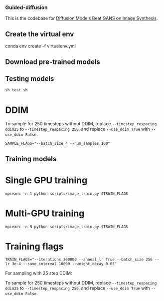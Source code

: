 ### Guided-diffusion

This is the codebase for [Diffusion Models Beat GANS on Image Synthesis](http://arxiv.org/abs/2105.05233).

## Create the virtual env
conda env create -f virtualenv.yml

## Download pre-trained models


## Testing models

```
sh test.sh 
```

# DDIM

To sample for 250 timesteps without DDIM, replace `--timestep_respacing ddim25` to `--timestep_respacing 250`, and replace `--use_ddim True` with `--use_ddim False`.

```
SAMPLE_FLAGS="--batch_size 4 --num_samples 100"
```

## Training models

# Single GPU training 
```
mpiexec -n 1 python scripts/image_train.py $TRAIN_FLAGS 
```

# Multi-GPU training
```
mpiexec -n N python scripts/image_train.py $TRAIN_FLAGS
```

# Training flags
```
TRAIN_FLAGS="--iterations 300000 --anneal_lr True --batch_size 256 --lr 3e-4 --save_interval 10000 --weight_decay 0.05"
```

For sampling with 25 step DDIM:

To sample for 250 timesteps without DDIM, replace `--timestep_respacing ddim25` to `--timestep_respacing 250`, and replace `--use_ddim True` with `--use_ddim False`.

